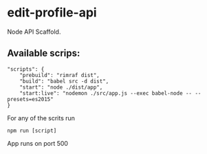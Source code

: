 # edit-profile-api

Node API Scaffold.

## Available scrips:
```
"scripts": {
    "prebuild": "rimraf dist",
    "build": "babel src -d dist",
    "start": "node ./dist/app",
    "start:live": "nodemon ./src/app.js --exec babel-node -- --presets=es2015"
}
```
For any of the scrits run 

```
npm run [script]
```

App runs on port 500
